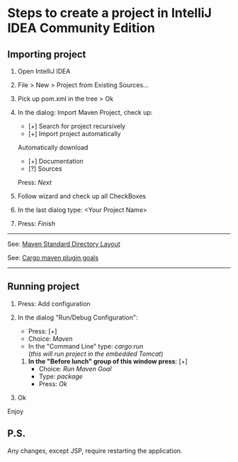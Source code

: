 # Steps to create a project in IntelliJ IDEA Community Edition

## Importing project

1. Open IntelliJ IDEA
2. File > New > Project from Existing Sources...
3. Pick up pom.xml in the tree > Ok
4. In the dialog: Import Maven Project, check up:
	- [+] Search for project recursively
	- [+] Import project automatically
	
	Automatically download
	- [+] Documentation
	- [?] Sources
    
    Press: *Next*

5. Follow wizard and check up all CheckBoxes
6. In the last dialog type: \<Your Project Name\>
7. Press: *Finish*

---
See: [Maven Standard Directory Layout](https://maven.apache.org/guides/introduction/introduction-to-the-standard-directory-layout.html)

See: [Cargo maven plugin goals](https://codehaus-cargo.github.io/cargo/Maven2+Plugin+Getting+Started.html)

---

## Running project

1. Press: Add configuration

2. In the dialog "Run/Debug Configuration":
    - Press: [+]
    - Choice: *Maven*
    - In the "Command Line" type: *cargo:run*  
    (*this will run project in the embedded Tomcat*)

    1. **In the "Before lunch" group of this window press**: [+] 
        - Choice: *Run Maven Goal*
        - Type: *package*
        - Press: *Ok*

3. Ok

Enjoy

P.S.
--------------
Any changes, except JSP, require restarting the application.
